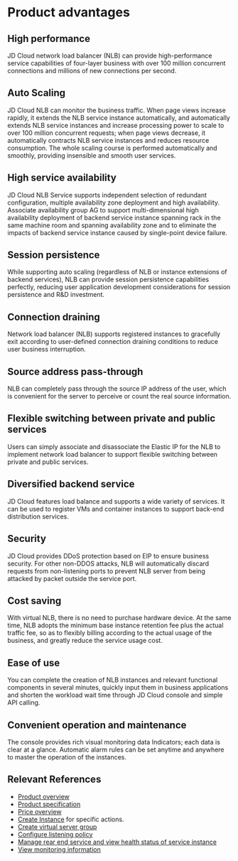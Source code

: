 # Product advantages

## High performance

JD Cloud network load balancer (NLB) can provide high-performance service capabilities of four-layer business with over 100 million concurrent connections and millions of new connections per second.

## Auto Scaling

JD Cloud NLB can monitor the business traffic. When page views increase rapidly, it extends the NLB service instance automatically, and automatically extends NLB service instances and increase processing power to scale to over 100 million concurrent requests; when page views decrease, it automatically contracts NLB service instances and reduces resource consumption. The whole scaling course is performed automatically and smoothly, providing insensible and smooth user services.

## High service availability

JD Cloud NLB Service supports independent selection of redundant configuration, multiple availability zone deployment and high availability. Associate availability group AG to support multi-dimensional high availability deployment of backend service instance spanning rack in the same machine room and spanning availability zone and to eliminate the impacts of backend service instance caused by single-point device failure.

## Session persistence

While supporting auto scaling (regardless of NLB or instance extensions of backend services), NLB can provide session persistence capabilities perfectly, reducing user application development considerations for session persistence and R&D investment.

## Connection draining

Network load balancer (NLB) supports registered instances to gracefully exit according to user-defined connection draining conditions to reduce user business interruption.

## Source address pass-through

NLB can completely pass through the source IP address of the user, which is convenient for the server to perceive or count the real source information.

## Flexible switching between private and public services

Users can simply associate and disassociate the Elastic IP for the NLB to implement network load balancer to support flexible switching between private and public services.

## Diversified backend service

JD Cloud features load balance and supports a wide variety of services. It can be used to register VMs and container instances to support back-end distribution services.

## Security

JD Cloud provides DDoS protection based on EIP to ensure business security. For other non-DDOS attacks, NLB will automatically discard requests from non-listening ports to prevent NLB server from being attacked by packet outside the service port.

## Cost saving

With virtual NLB, there is no need to purchase hardware device. At the same time, NLB adopts the minimum base instance retention fee plus the actual traffic fee, so as to flexibly billing according to the actual usage of the business, and greatly reduce the service usage cost.

## Ease of use

You can complete the creation of NLB instances and relevant functional components in several minutes, quickly input them in business applications and shorten the workload wait time through JD Cloud console and simple API calling.

## Convenient operation and maintenance
The console provides rich visual monitoring data Indicators; each data is clear at a glance. Automatic alarm rules can be set anytime and anywhere to master the operation of the instances.

## Relevant References

- [Product overview](../Introduction/Overview.md)
- [Product specification](../Introduction/Specifications.md)
- [Price overview](../Pricing/Price-Overview.md)
- [Create Instance](../Getting-Started/Create-Instance.md) for specific actions.
- [Create virtual server group](../Operation-Guide/TargetGroup-Management.md)
- [Configure listening policy](../Operation-Guide/Listener-Management.md)
- [Manage rear end service and view health status of service instance](../Operation-Guide/Backend-Management.md)
- [View monitoring information](../Operation-Guide/Monitoring.md)

